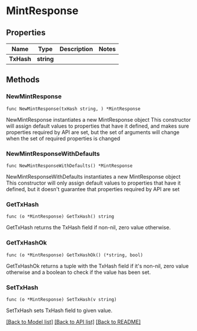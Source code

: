 # MintResponse

## Properties

Name | Type | Description | Notes
------------ | ------------- | ------------- | -------------
**TxHash** | **string** |  | 

## Methods

### NewMintResponse

`func NewMintResponse(txHash string, ) *MintResponse`

NewMintResponse instantiates a new MintResponse object
This constructor will assign default values to properties that have it defined,
and makes sure properties required by API are set, but the set of arguments
will change when the set of required properties is changed

### NewMintResponseWithDefaults

`func NewMintResponseWithDefaults() *MintResponse`

NewMintResponseWithDefaults instantiates a new MintResponse object
This constructor will only assign default values to properties that have it defined,
but it doesn't guarantee that properties required by API are set

### GetTxHash

`func (o *MintResponse) GetTxHash() string`

GetTxHash returns the TxHash field if non-nil, zero value otherwise.

### GetTxHashOk

`func (o *MintResponse) GetTxHashOk() (*string, bool)`

GetTxHashOk returns a tuple with the TxHash field if it's non-nil, zero value otherwise
and a boolean to check if the value has been set.

### SetTxHash

`func (o *MintResponse) SetTxHash(v string)`

SetTxHash sets TxHash field to given value.



[[Back to Model list]](../README.md#documentation-for-models) [[Back to API list]](../README.md#documentation-for-api-endpoints) [[Back to README]](../README.md)


